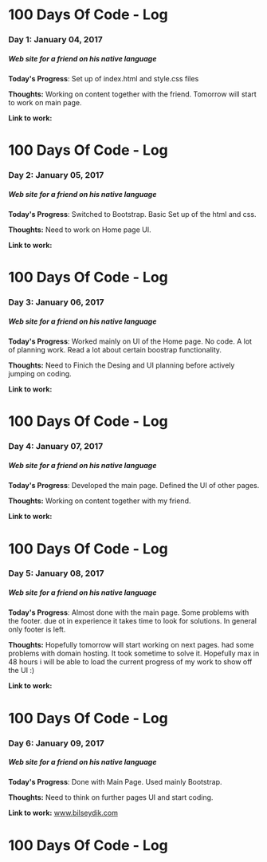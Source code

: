 # 100 Days Of Code - Log

### Day 1: January 04, 2017
##### Web site for a friend on his native language

**Today's Progress**: Set up of index.html and style.css files

**Thoughts:** Working on content together with the friend. Tomorrow will start to work on main page.

**Link to work:** 

# 100 Days Of Code - Log

### Day 2: January 05, 2017
##### Web site for a friend on his native language

**Today's Progress**: Switched to Bootstrap. Basic Set up of the html and css.

**Thoughts:** Need to work on Home page UI.

**Link to work:** 
# 100 Days Of Code - Log

### Day 3: January 06, 2017
##### Web site for a friend on his native language

**Today's Progress**: Worked mainly on UI of the Home page. No code. A lot of planning work. Read a lot about certain boostrap functionality.

**Thoughts:** Need to Finich the Desing and UI planning before actively jumping on coding.

**Link to work:** 
# 100 Days Of Code - Log

### Day 4: January 07, 2017
##### Web site for a friend on his native language

**Today's Progress**: Developed the main page. Defined the UI of other pages.

**Thoughts:** Working on content together with my friend.

**Link to work:** 
# 100 Days Of Code - Log

### Day 5: January 08, 2017
##### Web site for a friend on his native language

**Today's Progress**: Almost done with the main page. Some problems with the footer. due ot in experience it takes time to look for solutions. In general only footer is left.

**Thoughts:** Hopefully tomorrow will start working on next pages. had some problems with domain hosting. It took sometime to solve it. Hopefully max in 48 hours i will be able to load the current progress of my work to show off the UI :)

**Link to work:** 
# 100 Days Of Code - Log

### Day 6: January 09, 2017
##### Web site for a friend on his native language

**Today's Progress**: Done with Main Page. Used mainly Bootstrap.

**Thoughts:** Need to think on further pages UI and start coding.

**Link to work:** www.bilseydik.com 
# 100 Days Of Code - Log

